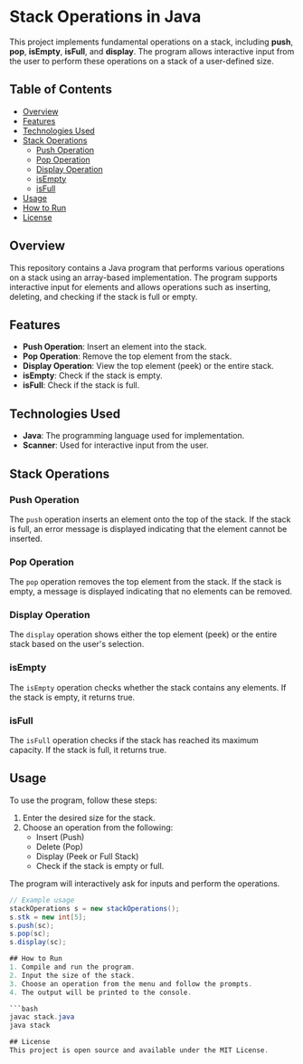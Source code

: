 # Stack Operations in Java

This project implements fundamental operations on a stack, including **push**, **pop**, **isEmpty**, **isFull**, and **display**. The program allows interactive input from the user to perform these operations on a stack of a user-defined size.

## Table of Contents
- [Overview](#overview)
- [Features](#features)
- [Technologies Used](#technologies-used)
- [Stack Operations](#stack-operations)
  - [Push Operation](#push-operation)
  - [Pop Operation](#pop-operation)
  - [Display Operation](#display-operation)
  - [isEmpty](#isempty)
  - [isFull](#isfull)
- [Usage](#usage)
- [How to Run](#how-to-run)
- [License](#license)

## Overview
This repository contains a Java program that performs various operations on a stack using an array-based implementation. The program supports interactive input for elements and allows operations such as inserting, deleting, and checking if the stack is full or empty.

## Features
- **Push Operation**: Insert an element into the stack.
- **Pop Operation**: Remove the top element from the stack.
- **Display Operation**: View the top element (peek) or the entire stack.
- **isEmpty**: Check if the stack is empty.
- **isFull**: Check if the stack is full.

## Technologies Used
- **Java**: The programming language used for implementation.
- **Scanner**: Used for interactive input from the user.

## Stack Operations

### Push Operation
The `push` operation inserts an element onto the top of the stack. If the stack is full, an error message is displayed indicating that the element cannot be inserted.

### Pop Operation
The `pop` operation removes the top element from the stack. If the stack is empty, a message is displayed indicating that no elements can be removed.

### Display Operation
The `display` operation shows either the top element (peek) or the entire stack based on the user's selection.

### isEmpty
The `isEmpty` operation checks whether the stack contains any elements. If the stack is empty, it returns true.

### isFull
The `isFull` operation checks if the stack has reached its maximum capacity. If the stack is full, it returns true.

## Usage
To use the program, follow these steps:

1. Enter the desired size for the stack.
2. Choose an operation from the following:
   - Insert (Push)
   - Delete (Pop)
   - Display (Peek or Full Stack)
   - Check if the stack is empty or full.

The program will interactively ask for inputs and perform the operations.

```java
// Example usage
stackOperations s = new stackOperations();
s.stk = new int[5];
s.push(sc);
s.pop(sc);
s.display(sc);

## How to Run
1. Compile and run the program.
2. Input the size of the stack.
3. Choose an operation from the menu and follow the prompts.
4. The output will be printed to the console.

```bash
javac stack.java
java stack

## License
This project is open source and available under the MIT License.
